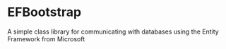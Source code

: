 EFBootstrap
===========

A simple class library for communicating with databases using the Entity Framework from Microsoft